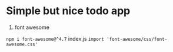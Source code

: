 # Simple but nice todo app

1. font awesome

`npm i font-awesome@^4.7`
index.js
`import 'font-awesome/css/font-awesome.css'`
